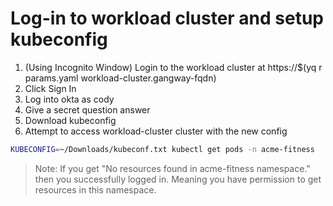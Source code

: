 # Log-in to workload cluster and setup kubeconfig

1. (Using Incognito Window) Login to the workload cluster at https://$(yq r params.yaml workload-cluster.gangway-fqdn)
2. Click Sign In
3. Log into okta as cody
4. Give a secret question answer
5. Download kubeconfig
6. Attempt to access workload-cluster cluster with the new config

```bash
KUBECONFIG=~/Downloads/kubeconf.txt kubectl get pods -n acme-fitness
```

>Note: If you get "No resources found in acme-fitness namespace." then you successfully logged in.  Meaning you have permission to get resources in this namespace.
